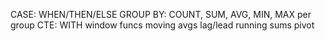 ---
---
CASE: WHEN/THEN/ELSE
GROUP BY: COUNT, SUM, AVG, MIN, MAX per group
CTE: WITH
window funcs
moving avgs
lag/lead
running sums
pivot

